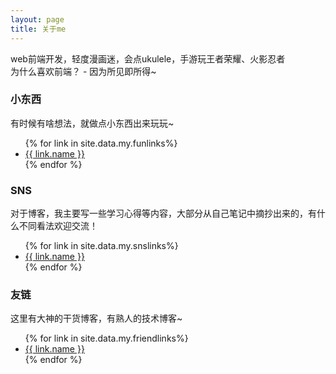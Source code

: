 ```yaml
---
layout: page
title: 关于me
---
```


<p class="message">
  web前端开发，轻度漫画迷，会点ukulele，手游玩王者荣耀、火影忍者 <br>
  为什么喜欢前端？ - 因为所见即所得~
</p>

### 小东西

有时候有啥想法，就做点小东西出来玩玩~
<ul>
	 {% for link in site.data.my.funlinks%}
        <li>
             <a href="{{ link.url }}" target="_blank">{{ link.name }}</a>
        </li>
      {% endfor %}
</ul>

### SNS

对于博客，我主要写一些学习心得等内容，大部分从自己笔记中摘抄出来的，有什么不同看法欢迎交流！
<ul>
	 {% for link in site.data.my.snslinks%}
        <li>
             <a href="{{ link.url }}" target="_blank">{{ link.name }}</a>
        </li>
      {% endfor %}
</ul>

### 友链

这里有大神的干货博客，有熟人的技术博客~
<ul>
	 {% for link in site.data.my.friendlinks%}
        <li>
             <a href="{{ link.url }}" target="_blank">{{ link.name }}</a>
        </li>
      {% endfor %}
</ul>
